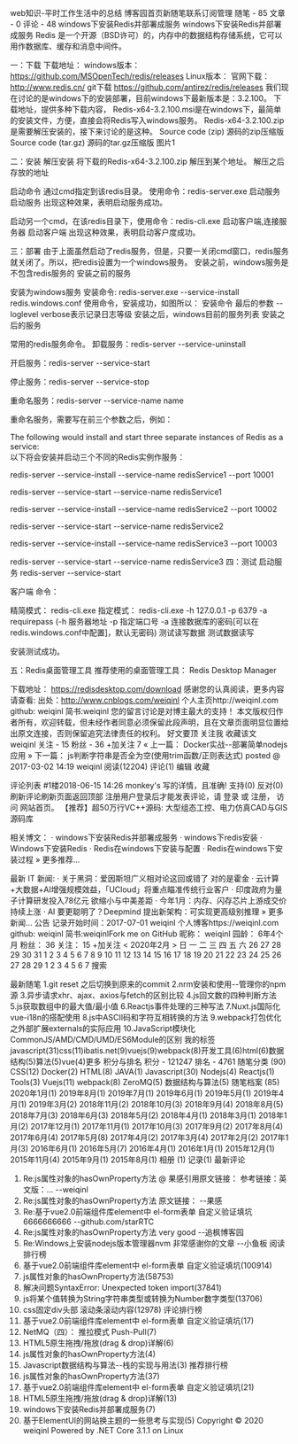 
web知识-平时工作生活中的总结
博客园首页新随笔联系订阅管理
随笔 - 85  文章 - 0  评论 - 48
windows下安装Redis并部署成服务
windows下安装Redis并部署成服务
Redis 是一个开源（BSD许可）的，内存中的数据结构存储系统，它可以用作数据库、缓存和消息中间件。

一：下载
下载地址：
windows版本：
    https://github.com/MSOpenTech/redis/releases
Linux版本：
    官网下载：
        http://www.redis.cn/
    git下载
        https://github.com/antirez/redis/releases
我们现在讨论的是windows下的安装部署，目前windows下最新版本是：3.2.100。
下载地址，提供多种下载内容，
Redis-x64-3.2.100.msi是在windows下，最简单的安装文件，方便，直接会将Redis写入windows服务。
Redis-x64-3.2.100.zip是需要解压安装的，接下来讨论的是这种。
Source code (zip) 源码的zip压缩版
Source code (tar.gz) 源码的tar.gz压缩版
图片1

二：安装
解压安装
将下载的Redis-x64-3.2.100.zip 解压到某个地址。
解压之后存放的地址

启动命令
通过cmd指定到该redis目录。
使用命令：redis-server.exe 启动服务
启动服务
出现这种效果，表明启动服务成功。

启动另一个cmd，在该redis目录下，使用命令：redis-cli.exe 启动客户端,连接服务器
启动客户端
出现这种效果，表明启动客户度成功。

三：部署
由于上面虽然启动了redis服务，但是，只要一关闭cmd窗口，redis服务就关闭了。所以，把redis设置为一个windows服务。
安装之前，windows服务是不包含redis服务的 安装之前的服务

安装为windows服务
安装命令: redis-server.exe --service-install redis.windows.conf 使用命令，安装成功，如图所以： 安装命令
最后的参数 --loglevel verbose表示记录日志等级
安装之后，windows目前的服务列表 
安装之后的服务

常用的redis服务命令。
卸载服务：redis-server --service-uninstall

开启服务：redis-server --service-start

停止服务：redis-server --service-stop

重命名服务：redis-server --service-name name

重命名服务，需要写在前三个参数之后，例如：

The following would install and start three separate instances of Redis as a service:   
以下将会安装并启动三个不同的Redis实例作服务：

redis-server --service-install --service-name redisService1 --port 10001

redis-server --service-start --service-name redisService1

redis-server --service-install --service-name redisService2 --port 10002

redis-server --service-start --service-name redisService2

redis-server --service-install --service-name redisService3 --port 10003

redis-server --service-start --service-name redisService3
四：测试
启动服务
redis-server --service-start

客户端
命令：

精简模式：
redis-cli.exe
指定模式：
redis-cli.exe -h 127.0.0.1 -p 6379 -a requirepass
(-h 服务器地址  -p 指定端口号 -a 连接数据库的密码[可以在redis.windows.conf中配置]，默认无密码)
测试读写数据
测试数据读写

安装测试成功。

 

五：Redis桌面管理工具
推荐使用的桌面管理工具：
Redis Desktop Manager

下载地址：
https://redisdesktop.com/download
感谢您的认真阅读，更多内容请查看:
出处：http://www.cnblogs.com/weiqinl
个人主页http://weiqinl.com
github: weiqinl
简书:weiqinl
您的留言讨论是对博主最大的支持！
本文版权归作者所有，欢迎转载，但未经作者同意必须保留此段声明，且在文章页面明显位置给出原文连接，否则保留追究法律责任的权利。
好文要顶 关注我 收藏该文  
weiqinl
关注 - 15
粉丝 - 36
+加关注
7
« 上一篇： Docker实战--部署简单nodejs应用
» 下一篇： js判断字符串是否全为空(使用trim函数/正则表达式)
posted @ 2017-03-02 14:19  weiqinl  阅读(12204)  评论(1)  编辑  收藏

评论列表
  #1楼2018-06-15 14:26 monkey's
写的详情，且准确!
支持(0) 反对(0)
刷新评论刷新页面返回顶部
注册用户登录后才能发表评论，请 登录 或 注册， 访问 网站首页。
【推荐】超50万行VC++源码: 大型组态工控、电力仿真CAD与GIS源码库

相关博文：
· windows下安装Redis并部署成服务
· windows下redis安装
· Windows下安装Redis
· Redis在windows下安装与配置
· Redis在windows下安装过程
» 更多推荐...

最新 IT 新闻:
· 关于黑洞：爱因斯坦广义相对论这回或错了 对的是霍金
· 云计算+大数据+AI增强规模效益，「UCloud」将重点瞄准传统行业客户
· 印度政府为量子计算研发投入78亿元 欲缩小与中美差距
· 今年1月：内存、闪存芯片上游成交价持续上涨
· AI 要更聪明了？Deepmind 提出新架构：可实现更高级别推理
» 更多新闻...
公告
记录开始时间：2017-07-01 weiqinl
个人博客https://weiqinl.com
github: weiqinl 简书:weiqinlFork me on GitHub
昵称： weiqinl
园龄： 6年4个月
粉丝： 36
关注： 15
+加关注
<	2020年2月	>
日	一	二	三	四	五	六
26	27	28	29	30	31	1
2	3	4	5	6	7	8
9	10	11	12	13	14	15
16	17	18	19	20	21	22
23	24	25	26	27	28	29
1	2	3	4	5	6	7
搜索
 
 
最新随笔
1.git reset 之后切换到原来的commit
2.nrm安装和使用--管理你的npm源
3.异步请求xhr、ajax、axios与fetch的区别比较
4.js回文数的四种判断方法
5.js获取数组中的最大值/最小值
6.Reactjs事件处理的三种写法
7.Nuxt.js国际化vue-i18n的搭配使用
8.js中ASCII码和字符互相转换的方法
9.webpack打包优化之外部扩展externals的实际应用
10.JavaScript模块化CommonJS/AMD/CMD/UMD/ES6Module的区别
我的标签
javascript(31)css(11)ibatis.net(9)vuejs(9)webpack(8)开发工具(6)html(6)数据结构(5)算法(5)vue(4)更多
积分与排名
积分 - 121247
排名 - 4761
随笔分类 (90)
CSS(12)
Docker(2)
HTML(8)
JAVA(1)
Javascript(30)
Nodejs(4)
Reactjs(1)
Tools(3)
Vuejs(11)
webpack(8)
ZeroMQ(5)
数据结构与算法(5)
随笔档案 (85)
2020年1月(1)
2019年8月(1)
2019年7月(1)
2019年6月(1)
2019年5月(1)
2019年4月(1)
2019年3月(2)
2018年11月(2)
2018年10月(3)
2018年9月(4)
2018年8月(5)
2018年7月(3)
2018年6月(3)
2018年5月(2)
2018年4月(1)
2018年3月(1)
2018年1月(2)
2017年12月(1)
2017年11月(1)
2017年10月(3)
2017年9月(2)
2017年8月(4)
2017年6月(4)
2017年5月(8)
2017年4月(2)
2017年3月(4)
2017年2月(2)
2017年1月(3)
2016年6月(1)
2016年5月(7)
2016年4月(1)
2016年1月(1)
2015年12月(1)
2015年11月(4)
2015年9月(1)
2015年8月(1)
相册 (1)
记录(1)
最新评论
1. Re:js属性对象的hasOwnProperty方法
@ 果感引用原文链接： 参考链接：英文版：...
--weiqinl
2. Re:js属性对象的hasOwnProperty方法
原文链接：
--果感
3. Re:基于vue2.0前端组件库element中 el-form表单 自定义验证填坑
6666666666
--github.com/starRTC
4. Re:js属性对象的hasOwnProperty方法
very good
--追枫博客园
5. Re:Windows上安装nodejs版本管理器nvm
非常感谢你的文章
--小鱼板
阅读排行榜
1. 基于vue2.0前端组件库element中 el-form表单 自定义验证填坑(100914)
2. js属性对象的hasOwnProperty方法(58753)
3. 解决问题SyntaxError: Unexpected token import(37841)
4. js将某个值转换为String字符串类型或转换为Number数字类型(13706)
5. css固定div头部 滚动条滚动内容(12978)
评论排行榜
1. 基于vue2.0前端组件库element中 el-form表单 自定义验证填坑(17)
2. NetMQ（四）： 推拉模式 Push-Pull(7)
3. HTML5原生拖拽/拖放(drag & drop)详解(6)
4. js属性对象的hasOwnProperty方法(4)
5. Javascript数据结构与算法--栈的实现与用法(3)
推荐排行榜
1. js属性对象的hasOwnProperty方法(37)
2. 基于vue2.0前端组件库element中 el-form表单 自定义验证填坑(21)
3. HTML5原生拖拽/拖放(drag & drop)详解(13)
4. windows下安装Redis并部署成服务(7)
5. 基于ElementUI的网站换主题的一些思考与实现(5)
Copyright © 2020 weiqinl
Powered by .NET Core 3.1.1 on Linux
